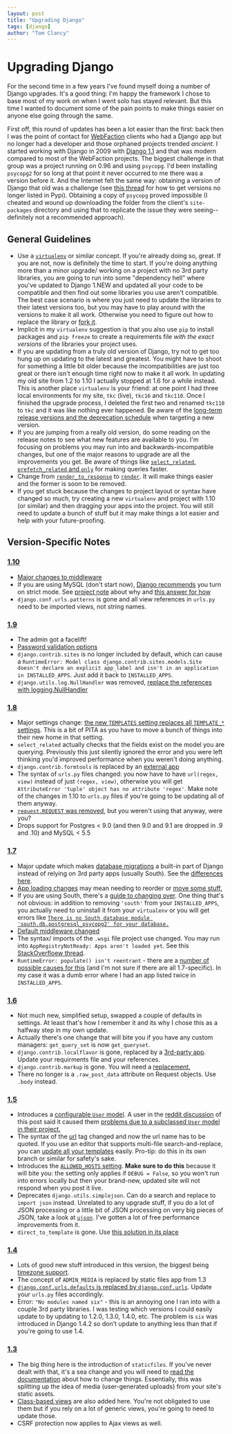 ```yaml
---
layout: post
title: "Upgrading Django"
tags: [django]
author: "Tom Clancy"
---
```


# Upgrading Django

For the second time in a few years I've found myself doing a number of Django upgrades. It's a good thing: I'm happy the framework I chose to base most of my work on when I went solo has stayed relevant. But this time I wanted to document some of the pain points to make things easier on anyone else going through the same.

First off, this round of updates has been a lot easier than the first: back then I was the point of contact for [WebFaction](https://www.webfaction.com/) clients who had a Django app but no longer had a developer and those orphaned projects trended *ancient*. I started working with Django in 2009 with [Django 1.1](https://www.djangoproject.com/weblog/2009/jul/29/1-point-1/) and that was modern compared to most of the WebFaction projects. The biggest challenge in that group was a project running on 0.96 and using `psycopg`. I'd been installing `psycopg2` for so long at that point it never occurred to me there was a version before it. And the Internet felt the same way: obtaining a version of Django that old was a challenge (see [this thread](http://stackoverflow.com/questions/19179881/how-do-i-get-an-older-version-of-django-pip-says-could-not-find-version) for how to get versions no longer listed in Pypi). Obtaining a copy of `psycopg` proved impossible (I cheated and wound up downloading the folder from the client's `site-packages` directory and using that to replicate the issue they were seeing-- definitely not a recommended approach).

## General Guidelines

* Use a [`virtualenv`](http://docs.python-guide.org/en/latest/dev/virtualenvs/) or similar concept. If you're already doing so, great. If you are not, now is definitely the time to start. If you're doing anything more than a minor upgrade/ working on a project with no 3rd party libraries, you are going to run into some "dependency hell" where you've updated to Django 1.NEW and updated all your code to be compatible and then find out some libraries you use aren't compatible. The best case scenario is where you just need to update the libraries to their latest versions too, but you may have to play around with the versions to make it all work. Otherwise you need to figure out how to replace the library or [fork it](https://bitbucket.org/tclancy/django_openid_provider).
* Implicit in my `virtualenv` suggestion is that you also use `pip` to install packages and `pip freeze` to create a requirements file *with the exact versions* of the libraries your project uses. 
* If you are updating from a truly old version of Django, try not to get too hung up on updating to the latest and greatest. You might have to shoot for something a little bit older because the incompatibilities are just too great or there isn't enough time right now to make it all work. In updating my old site from 1.2 to 1.10 I actually stopped at 1.6 for a while instead. This is another place `virtualenv` is your friend: at one point I had three local environments for my site, `tkc` (live), `tkc16` and `tkc110`. Once I finished the upgrade process, I deleted the first two and renamed `tkc110` to `tkc` and it was like nothing ever happened. Be aware of the [long-term release versions and the deprecation schedule](https://www.djangoproject.com/download/#supported-versions) when targeting a new version.
* If you are jumping from a really old version, do some reading on the release notes to see what new features are available to you. I'm focusing on problems you may run into and backwards-incompatible changes, but one of the major reasons to upgrade are all the improvements you get. Be aware of things like [`select_related`, `prefetch_related` and `only`](https://docs.djangoproject.com/en/1.10/ref/models/querysets/#select-related) for making queries faster.
* Change from [`render_to_response`](https://docs.djangoproject.com/en/1.10/topics/http/shortcuts/#render-to-response) to [`render`](https://docs.djangoproject.com/en/1.10/topics/http/shortcuts/#django.shortcuts.render). It will make things easier and the former is soon to be removed.
* If you get stuck because the changes to project layout or syntax have changed so much, try creating a new `virtualenv` and project with 1.10 (or similar) and then dragging your apps into the project. You will still need to update a bunch of stuff but it may make things a lot easier and help with your future-proofing.

## Version-Specific Notes

### [1.10](https://docs.djangoproject.com/en/1.10/releases/1.10/)

* [Major changes to middleware](https://docs.djangoproject.com/en/1.10/releases/1.10/#new-style-middleware)
* If you are using MySQL (don't start now), [Django recommends](https://code.djangoproject.com/ticket/15940) you turn on strict mode. See [project note](https://github.com/django/django/commit/b2aab09fe99b0e6e2e0357a7a794355a631c3039) about why and [this answer for how](http://stackoverflow.com/a/23023015/7376)
* `django.conf.urls.patterns` is gone and all view references in `urls.py` need to be imported views, not string names.

### [1.9](https://docs.djangoproject.com/en/1.10/releases/1.9/)

* The admin got a facelift!
* [Password validation options](https://docs.djangoproject.com/en/1.10/releases/1.9/#password-validation)
* `django.contrib.sites` is no longer included by default, which can cause a `RuntimeError: Model class django.contrib.sites.models.Site doesn't declare an explicit app_label and isn't in an application in INSTALLED_APPS`. Just add it back to `INSTALLED_APPS`.
* `django.utils.log.NullHandler` was removed, [replace the references with logging.NullHandler](http://stackoverflow.com/questions/34348360/cannot-resolve-django-utils-log-nullhandler-in-django-1-9)

### [1.8](https://docs.djangoproject.com/en/1.10/releases/1.8/)

* Major settings change: [the new `TEMPLATES` setting replaces all `TEMPLATE_*` settings](https://docs.djangoproject.com/en/1.10/ref/templates/upgrading/#the-templates-settings). This is a bit of PITA as you have to move a bunch of things into their new home in that setting.
* `select_related` actually checks that the fields exist on the model you are querying. Previously this just silently ignored the error and you were left thinking you'd improved performance when you weren't doing anything.
* `django.contrib.formtools` is replaced by an [external app](https://github.com/django/django-formtools/)
* The syntax of `urls.py` files changed: you now have to have `url(regex, view)` instead of just `(regex, view)`, otherwise you will get `AttributeError 'tuple' object has no attribute 'regex'`. Make note of the changes in 1.10 to `urls.py` files if you're going to be updating all of them anyway.
* [`request.REQUEST` was removed](https://code.djangoproject.com/ticket/18659), but you weren't using that anyway, were you?
* Drops support for Postgres < 9.0 (and then 9.0 and 9.1 are dropped in .9 and .10) and MySQL < 5.5

### [1.7](https://docs.djangoproject.com/en/1.10/releases/1.7/)

* Major update which makes [database migrations](https://docs.djangoproject.com/en/1.10/topics/migrations/) a built-in part of Django instead of relying on 3rd party apps (usually South). See the [differences here](https://realpython.com/blog/python/django-migrations-a-primer/).
* [App loading changes](https://docs.djangoproject.com/en/1.10/releases/1.7/#app-loading-changes) may mean needing to reorder or [move some stuff.](http://stackoverflow.com/questions/34114427/django-upgrading-to-1-9-error-appregistrynotready-apps-arent-loaded-yet)
* If you are using South, there's a [guide to changing over](https://docs.djangoproject.com/en/1.7/topics/migrations/#upgrading-from-south). One thing that's not obvious: in addition to removing `'south'` from your `INSTALLED_APPS`, you actually need to uninstall it from your `virtualenv` or you will get errors like [`There is no South database module 'south.db.postgresql_psycopg2' for your database.`](http://stackoverflow.com/questions/29647602/there-is-no-south-database-module-south-db-postgresql-psycopg2-for-your-databa)
* [Default middleware changed](https://docs.djangoproject.com/en/1.10/releases/1.7/#contrib-middleware-removed-from-default-middleware-classes)
* The syntax/ imports of the `.wsgi` file project use changed. You may run into `AppRegistryNotReady: Apps aren't loaded yet`. See this [StackOverfloew thread](http://stackoverflow.com/questions/26276397/django-1-7-upgrade-error-appregistrynotready-apps-arent-loaded-yet).
* `RuntimeError: populate() isn't reentrant` - there are a [number of possible causes for this](http://stackoverflow.com/questions/27093746/django-stops-working-with-runtimeerror-populate-isnt-reentrant) (and I'm not sure if there are all 1.7-specific). In my case it was a dumb error where I had an app listed twice in `INSTALLED_APPS`.

### [1.6](https://docs.djangoproject.com/en/1.10/releases/1.6/)

* Not much new, simplified setup, swapped a couple of defaults in settings. At least that's how I remember it and its why I chose this as a halfway step in my own update.
* Actually there's one change that will bite you if you have any custom managers: `get_query_set` is now `get_queryset`.
* `django.contrib.localflavor` is gone, replaced by a [3rd-party app](https://django-localflavor.readthedocs.io/en/latest/). Update your requirments file and your references.
* `django.contrib.markup` is gone. You will need a [replacement.](https://github.com/trentm/django-markdown-deux)
* There no longer is a `.raw_post_data` attribute on Request objects. Use `.body` instead.


### [1.5](https://docs.djangoproject.com/en/1.10/releases/1.5/)

* Introduces a [configurable `User` model](https://docs.djangoproject.com/en/1.10/releases/1.5/#configurable-user-model). A user in the [reddit discussion](https://www.reddit.com/r/django/comments/57gu0e/django_version_upgrade_guide/) of this post said it caused them [problems due to a subclassed `User` model in their project.](https://www.reddit.com/r/django/comments/57gu0e/django_version_upgrade_guide/d8t30o3)
* The syntax of the [url](https://docs.djangoproject.com/en/1.10/ref/templates/builtins/#url) tag changed and now the url name has to be quoted. If you use an editor that supports multi-file search-and-replace, you can [update all your templates](http://jpadilla.com/post/47025152553/shifting-to-new-style-url-tag-in-django-15) easily. Pro-tip: do this in its own branch or similar for safety's sake.
* Introduces the [`ALLOWED_HOSTS` setting](https://docs.djangoproject.com/en/1.10/ref/settings/#allowed-hosts). **Make sure to do this** because it will bite you: the setting only applies if `DEBUG = False`, so you won't run into errors locally but then your brand-new, updated site will not respond when you post it live.
* Deprecates `django.utils.simplejson`. Can do a search and replace to `import json` instead. Unrelated to any upgrade stuff, if you do a lot of JSON processing or a little bit of JSON processing on very big pieces of JSON, take a look at [`ujson`](http://artem.krylysov.com/blog/2015/09/29/benchmark-python-json-libraries/). I've gotten a lot of free performance improvements from it.
* `direct_to_template` is gone. Use [this solution in its place](http://stackoverflow.com/questions/15621048/how-can-i-satisfy-an-import-of-direct-to-template)

### [1.4](https://docs.djangoproject.com/en/1.10/releases/1.4/)

* Lots of good new stuff introduced in this version, the biggest being [timezone support](https://docs.djangoproject.com/en/1.10/topics/i18n/timezones/).
* The concept of `ADMIN_MEDIA` is replaced by static files app from 1.3
* [`django.conf.urls.defaults` is replaced by `django.conf.urls`](https://docs.djangoproject.com/en/1.10/releases/1.4/#django-conf-urls-defaults). Update your `urls.py` files accordingly.
* Error: `"No modules named six"` - this is an annoying one I ran into with a couple 3rd party libraries. I was testing which versions I could easily update to by updating to 1.2.0, 1.3.0, 1.4.0, etc. The problem is `six` was introduced in Django 1.4.2 so don't update to anything less than that if you're going to use 1.4.

### [1.3](https://docs.djangoproject.com/en/1.10/releases/1.3/)

* The big thing here is the introduction of `staticfiles`. If you've never dealt with that, it's a sea change and you will need to [read the documentation](https://docs.djangoproject.com/en/1.10/howto/static-files/) about how to change things. Essentially, this was splitting up the idea of media (user-generated uploads) from your site's static assets.
* [Class-based views](https://docs.djangoproject.com/en/1.10/topics/class-based-views/) are also added here. You're not obligated to use them but if you rely on a lot of generic views, you're going to need to update those.
* CSRF protection now applies to Ajax views as well.
